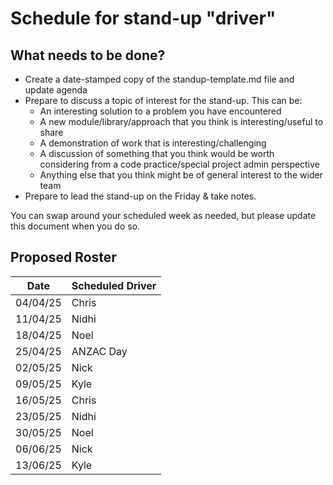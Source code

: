 # Schedule for stand-up "driver"

## What needs to be done?

- Create a date-stamped copy of the standup-template.md file and update agenda
- Prepare to discuss a topic of interest for the stand-up. This can be:
    - An interesting solution to a problem you have encountered
    - A new module/library/approach that you think is interesting/useful to share
    - A demonstration of work that is interesting/challenging
    - A discussion of something that you think would be worth considering from a code practice/special project admin perspective
    - Anything else that you think might be of general interest to the wider team
- Prepare to lead the stand-up on the Friday & take notes.

You can swap around your scheduled week as needed, but please update this document when you do so.

## Proposed Roster

| Date | Scheduled Driver |
|---|---|
| 04/04/25 | Chris |
| 11/04/25 | Nidhi |
| 18/04/25 | Noel |
| 25/04/25 | ANZAC Day |
| 02/05/25 | Nick |
| 09/05/25 | Kyle |
| 16/05/25 | Chris |
| 23/05/25 | Nidhi |
| 30/05/25 | Noel |
| 06/06/25 | Nick |
| 13/06/25 | Kyle |
